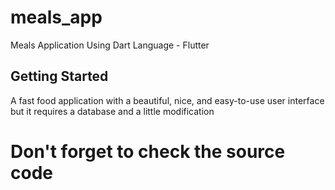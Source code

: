# meals_app

Meals Application Using Dart Language - Flutter

## Getting Started

A fast food application with a beautiful, nice, and easy-to-use user interface
but it requires a database and a little modification

# Don't forget to check the source code
